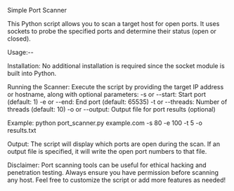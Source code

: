 Simple Port Scanner

This Python script allows you to scan a target host for open ports. It uses sockets to probe the specified ports and determine their status (open or closed).

Usage:--

Installation: No additional installation is required since the socket module is built into Python.

Running the Scanner:
Execute the script by providing the target IP address or hostname, along with optional parameters:
-s or --start: Start port (default: 1)
-e or --end: End port (default: 65535)
-t or --threads: Number of threads (default: 10)
-o or --output: Output file for port results (optional)

Example:
python port_scanner.py example.com -s 80 -e 100 -t 5 -o results.txt

Output:
The script will display which ports are open during the scan.
If an output file is specified, it will write the open port numbers to that file.

Disclaimer:
Port scanning tools can be useful for ethical hacking and penetration testing. Always ensure you have permission before scanning any host.
Feel free to customize the script or add more features as needed! 

